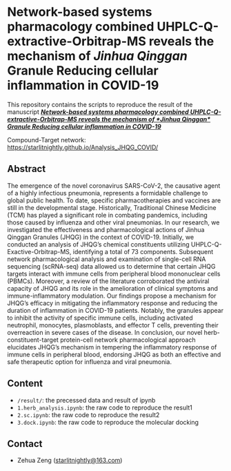 # **Network-based systems pharmacology combined UHPLC-Q-extractive-Orbitrap-MS reveals the mechanism of *Jinhua Qinggan* Granule Reducing cellular inflammation in COVID-19**

This repository contains the scripts to reproduce the result of the manuscript [***Network-based systems pharmacology combined UHPLC-Q-extractive-Orbitrap-MS reveals the mechanism of \*Jinhua Qinggan\* Granule Reducing cellular inflammation in COVID-19***](https://www.frontiersin.org/journals/immunology/articles/10.3389/fimmu.2024.1382524/)

Compound-Target network: https://starlitnightly.github.io/Analysis_JHQG_COVID/

## Abstract

The emergence of the novel coronavirus SARS-CoV-2, the causative agent of a highly infectious pneumonia, represents a formidable challenge to global public health. To date, specific pharmacotherapies and vaccines are still in the developmental stage. Historically, Traditional Chinese Medicine (TCM) has played a significant role in combating pandemics, including those caused by influenza and other viral pneumonias. In our research, we investigated the effectiveness and pharmacological actions of Jinhua Qinggan Granules (JHQG) in the context of COVID-19. Initially, we conducted an analysis of JHQG’s chemical constituents utilizing UHPLC-Q-Exactive-Orbitrap-MS, identifying a total of 73 components. Subsequent network pharmacological analysis and examination of single-cell RNA sequencing (scRNA-seq) data allowed us to determine that certain JHQG targets interact with immune cells from peripheral blood mononuclear cells (PBMCs). Moreover, a review of the literature corroborated the antiviral capacity of JHQG and its role in the amelioration of clinical symptoms and immune-inflammatory modulation. Our findings propose a mechanism for JHQG’s efficacy in mitigating the inflammatory response and reducing the duration of inflammation in COVID-19 patients. Notably, the granules appear to inhibit the activity of specific immune cells, including activated neutrophil, monocytes, plasmoblasts, and effector T cells, preventing their overreaction in severe cases of the disease. In conclusion, our novel herb-constituent-target protein-cell network pharmacological approach elucidates JHQG’s mechanism in tempering the inflammatory response of immune cells in peripheral blood, endorsing JHQG as both an effective and safe therapeutic option for influenza and viral pneumonia.

## Content

- `/result/`: the precessed data and result of ipynb
- `1.herb_analysis.ipynb`: the raw code to reproduce the result1
- `2.sc.ipynb`: the raw code to reproduce the result2
- `3.dock.ipynb`: the raw code to reproduce the molecular docking

## Contact

- Zehua Zeng (starlitnightly@163.com)
